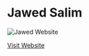 # Jawed Salim

![Jawed Website](https://github.com/heyjawed/heyjawed.github.io/blob/gh-pages/assets/images/jawed-site.gif)

[Visit Website](https://heyjawed.github.io/)

